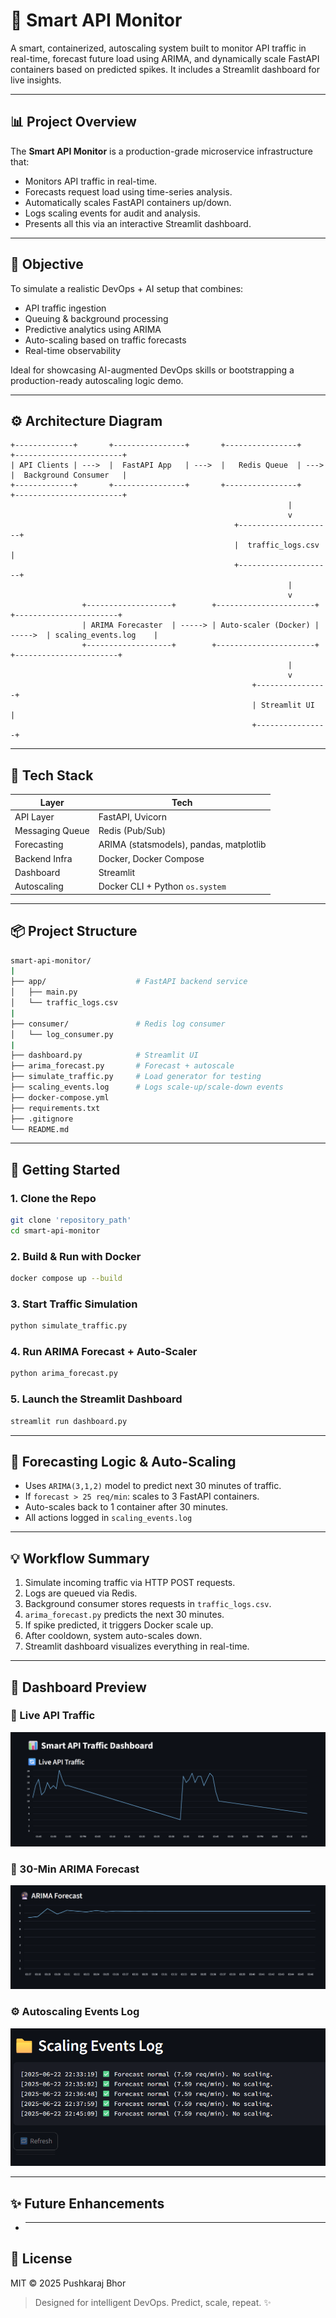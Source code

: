# 🚀 Smart API Monitor

A smart, containerized, autoscaling system built to monitor API traffic in real-time, forecast future load using ARIMA, and dynamically scale FastAPI containers based on predicted spikes. It includes a Streamlit dashboard for live insights.

---

## 📊 Project Overview

The **Smart API Monitor** is a production-grade microservice infrastructure that:

- Monitors API traffic in real-time.
- Forecasts request load using time-series analysis.
- Automatically scales FastAPI containers up/down.
- Logs scaling events for audit and analysis.
- Presents all this via an interactive Streamlit dashboard.

---

## 🚀 Objective

To simulate a realistic DevOps + AI setup that combines:

- API traffic ingestion
- Queuing & background processing
- Predictive analytics using ARIMA
- Auto-scaling based on traffic forecasts
- Real-time observability

Ideal for showcasing AI-augmented DevOps skills or bootstrapping a production-ready autoscaling logic demo.

---

## ⚙️ Architecture Diagram

```text
+-------------+       +----------------+       +----------------+       +------------------------+
| API Clients | --->  |  FastAPI App   | --->  |   Redis Queue  | --->  |  Background Consumer   |
+-------------+       +----------------+       +----------------+       +------------------------+
                                                              |
                                                              v
                                                  +---------------------+
                                                  |  traffic_logs.csv   |
                                                  +---------------------+
                                                              |
                                                              v
                +-------------------+        +----------------------+         +-----------------------+
                | ARIMA Forecaster  | -----> | Auto-scaler (Docker) | ----->  | scaling_events.log    |
                +-------------------+        +----------------------+         +-----------------------+
                                                              |
                                                              v
                                                      +----------------+
                                                      | Streamlit UI   |
                                                      +----------------+
```

---

## 🧰 Tech Stack

| Layer           | Tech                                    |
| --------------- | --------------------------------------- |
| API Layer       | FastAPI, Uvicorn                        |
| Messaging Queue | Redis (Pub/Sub)                         |
| Forecasting     | ARIMA (statsmodels), pandas, matplotlib |
| Backend Infra   | Docker, Docker Compose                  |
| Dashboard       | Streamlit                               |
| Autoscaling     | Docker CLI + Python `os.system`         |

---

## 📦 Project Structure

```bash
smart-api-monitor/
|
├── app/                    # FastAPI backend service
│   ├── main.py
│   └── traffic_logs.csv
|
├── consumer/               # Redis log consumer
│   └── log_consumer.py
|
├── dashboard.py            # Streamlit UI
├── arima_forecast.py       # Forecast + autoscale
├── simulate_traffic.py     # Load generator for testing
├── scaling_events.log      # Logs scale-up/scale-down events
├── docker-compose.yml
├── requirements.txt
├── .gitignore
└── README.md
```

---

## 🚪 Getting Started

### 1. Clone the Repo

```bash
git clone 'repository_path'
cd smart-api-monitor
```

### 2. Build & Run with Docker

```bash
docker compose up --build
```

### 3. Start Traffic Simulation

```bash
python simulate_traffic.py
```

### 4. Run ARIMA Forecast + Auto-Scaler

```bash
python arima_forecast.py
```

### 5. Launch the Streamlit Dashboard

```bash
streamlit run dashboard.py
```

---

## 🔢 Forecasting Logic & Auto-Scaling

- Uses `ARIMA(3,1,2)` model to predict next 30 minutes of traffic.
- If `forecast > 25 req/min`: scales to 3 FastAPI containers.
- Auto-scales back to 1 container after 30 minutes.
- All actions logged in `scaling_events.log`

---

## 💡 Workflow Summary

1. Simulate incoming traffic via HTTP POST requests.
2. Logs are queued via Redis.
3. Background consumer stores requests in `traffic_logs.csv`.
4. `arima_forecast.py` predicts the next 30 minutes.
5. If spike predicted, it triggers Docker scale up.
6. After cooldown, system auto-scales down.
7. Streamlit dashboard visualizes everything in real-time.

---

## 📘 Dashboard Preview

### 🔄 Live API Traffic

![Live Traffic Graph](screenshots\Smart-API-Dashboard.png)

### 🔮 30-Min ARIMA Forecast

![Forecast Graph](screenshots\ARIMA.png)

### ⚙️ Autoscaling Events Log

![Scaling Events](screenshots\Scaling-Events-Log.png)

---

## ✨ Future Enhancements

- ***

## 📄 License

MIT © 2025 Pushkaraj Bhor

> Designed for intelligent DevOps. Predict, scale, repeat. ✨

